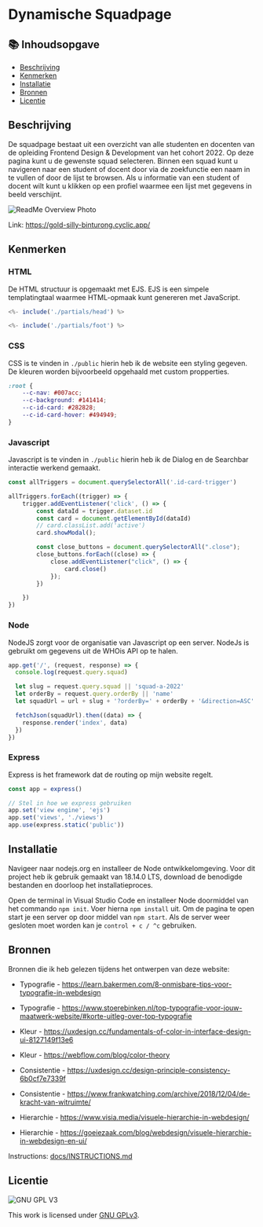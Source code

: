 # Dynamische Squadpage
## 📚 Inhoudsopgave

  * [Beschrijving](#beschrijving)
  * [Kenmerken](#kenmerken)
  * [Installatie](#installatie)
  * [Bronnen](#bronnen)
  * [Licentie](#licentie)

## Beschrijving
De squadpage bestaat uit een overzicht van alle studenten en docenten van de opleiding Frontend Design & Development van het cohort 2022. Op deze pagina kunt u de gewenste squad selecteren. Binnen een squad kunt u navigeren naar een student of docent door via de zoekfunctie een naam in te vullen of door de lijst te browsen. Als u informatie van een student of docent wilt kunt u klikken op een profiel waarmee een lijst met gegevens in beeld verschijnt.

![ReadMe Overview Photo](https://user-images.githubusercontent.com/112857487/220894008-0c2f80cf-5706-43a6-8c2c-8a4028846fb8.png)

Link: https://gold-silly-binturong.cyclic.app/

## Kenmerken
<!-- Bij Kenmerken staat welke technieken zijn gebruikt en hoe. Wat is de HTML structuur? Wat zijn de belangrijkste dingen in CSS? Wat is er met Javascript gedaan en hoe? Misschien heb je een framwork of library gebruikt? -->

### HTML
De HTML structuur is opgemaakt met EJS. EJS is een simpele templatingtaal waarmee HTML-opmaak kunt genereren met JavaScript.

```js
<%- include('./partials/head') %>

<%- include('./partials/foot') %>
````

### CSS
CSS is te vinden in ``./public`` hierin heb ik de website een styling gegeven. De kleuren worden bijvoorbeeld opgehaald met custom propperties.
```css
:root {
    --c-nav: #007acc;
    --c-background: #141414;
    --c-id-card: #282828;
    --c-id-card-hover: #494949;
}
```

### Javascript
Javascript is te vinden in ``./public`` hierin heb ik de Dialog en de Searchbar interactie werkend gemaakt.
```js
const allTriggers = document.querySelectorAll('.id-card-trigger')

allTriggers.forEach((trigger) => {
    trigger.addEventListener('click', () => {
        const dataId = trigger.dataset.id
        const card = document.getElementById(dataId)
        // card.classList.add('active')
        card.showModal();

        const close_buttons = document.querySelectorAll(".close");
        close_buttons.forEach((close) => {
            close.addEventListener("click", () => {
                card.close()
            });
        })

    })
})
```

### Node
NodeJS zorgt voor de organisatie van Javascript op een server. NodeJs is gebruikt om gegevens uit de WHOis API op te halen.
```js
app.get('/', (request, response) => {
  console.log(request.query.squad)

  let slug = request.query.squad || 'squad-a-2022'
  let orderBy = request.query.orderBy || 'name'
  let squadUrl = url + slug + '?orderBy=' + orderBy + '&direction=ASC'

  fetchJson(squadUrl).then((data) => {
    response.render('index', data)
  })
})
```

### Express
Express is het framework dat de routing op mijn website regelt.
```js
const app = express()

// Stel in hoe we express gebruiken
app.set('view engine', 'ejs')
app.set('views', './views')
app.use(express.static('public'))
```


## Installatie
<!-- Bij Installatie staat stap-voor-stap beschreven hoe je de development omgeving moet inrichten om aan de repository te kunnen werken. -->
Navigeer naar nodejs.org en installeer de Node ontwikkelomgeving. Voor dit project heb ik gebruik gemaakt van 18.14.0 LTS, download de benodigde bestanden en doorloop het installatieproces.

Open de terminal in Visual Studio Code en installeer Node doormiddel van het commando ``npm init``. Voer hierna ``npm install`` uit. Om de pagina te open start je een server op door middel van ``npm start``. Als de server weer gesloten moet worden kan je ``control + c / ^c`` gebruiken.

## Bronnen
Bronnen die ik heb gelezen tijdens het ontwerpen van deze website:
* Typografie - https://learn.bakermen.com/8-onmisbare-tips-voor-typografie-in-webdesign  
* Typografie - https://www.stoerebinken.nl/top-typografie-voor-jouw-maatwerk-website/#korte-uitleg-over-top-typografie 

* Kleur - https://uxdesign.cc/fundamentals-of-color-in-interface-design-ui-8127149f13e6
* Kleur - https://webflow.com/blog/color-theory 

* Consistentie - https://uxdesign.cc/design-principle-consistency-6b0cf7e7339f
* Consistentie - https://www.frankwatching.com/archive/2018/12/04/de-kracht-van-witruimte/

* Hierarchie - https://www.visia.media/visuele-hierarchie-in-webdesign/
* Hierarchie - https://goeiezaak.com/blog/webdesign/visuele-hierarchie-in-webdesign-en-ui/ 

Instructions: [docs/INSTRUCTIONS.md](docs/INSTRUCTIONS.md)

## Licentie

![GNU GPL V3](https://www.gnu.org/graphics/gplv3-127x51.png)

This work is licensed under [GNU GPLv3](./LICENSE).
